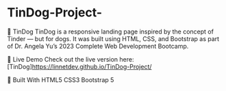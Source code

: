 # TinDog-Project-

🐶 TinDog
TinDog is a responsive landing page inspired by the concept of Tinder — but for dogs. It was built using HTML, CSS, and Bootstrap as part of Dr. Angela Yu’s 2023 Complete Web Development Bootcamp.

🔗 Live Demo
Check out the live version here: [TinDog]https://linnetdev.github.io/TinDog-Project/

🔧 Built With 
HTML5
CSS3
Bootstrap 5
